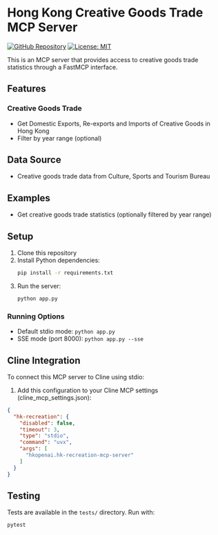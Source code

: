 # Hong Kong Creative Goods Trade MCP Server

[![GitHub Repository](https://img.shields.io/badge/GitHub-Repository-blue.svg)](https://github.com/hkopenai/hk-recreation-mcp-server)
[![License: MIT](https://img.shields.io/badge/License-MIT-yellow.svg)](https://opensource.org/licenses/MIT)

This is an MCP server that provides access to creative goods trade statistics through a FastMCP interface.

## Features

### Creative Goods Trade
- Get Domestic Exports, Re-exports and Imports of Creative Goods in Hong Kong
- Filter by year range (optional)

## Data Source

- Creative goods trade data from Culture, Sports and Tourism Bureau

## Examples

* Get creative goods trade statistics (optionally filtered by year range)

## Setup

1. Clone this repository
2. Install Python dependencies:
   ```bash
   pip install -r requirements.txt
   ```
3. Run the server:
   ```bash
   python app.py
   ```

### Running Options

- Default stdio mode: `python app.py`
- SSE mode (port 8000): `python app.py --sse`

## Cline Integration

To connect this MCP server to Cline using stdio:

1. Add this configuration to your Cline MCP settings (cline_mcp_settings.json):
```json
{
  "hk-recreation": {
    "disabled": false,
    "timeout": 3,
    "type": "stdio",
    "command": "uvx",
    "args": [
      "hkopenai.hk-recreation-mcp-server"
    ]
  }
}
```

## Testing

Tests are available in the `tests/` directory. Run with:
```bash
pytest
```

